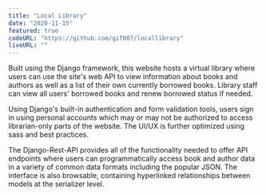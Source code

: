 ```yaml
---
title: "Local Library"
date: "2020-11-15"
featured: true
codeURL: "https://github.com/gif007/locallibrary"
liveURL: ""
---
```

Built using the Django framework, this website hosts a virtual library where users can use the site's web API to view information about books and authors as well as a list of their own currently borrowed books.  Library staff can view all users' borrowed books and renew borrowed status if needed.

Using Django's built-in authentication and form validation tools, users sign in using personal accounts which may or may not be authorized to access librarian-only parts of the website.  The UI/UX is further optimized using sass and best practices.


The Django-Rest-API provides all of the functionality needed to offer API endpoints where users can programmatically access book and author data in a variety of common data formats including the popular JSON.  The interface is also browsable, containing hyperlinked relationships between models at the serializer level.